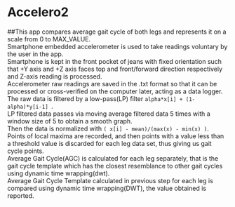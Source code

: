 # Accelero2
##This app compares average gait cycle of both legs and represents it on a scale from 0 to MAX_VALUE.<br>
Smartphone embedded accelerometer is used to take readings voluntary by the user in the app.<br>
Smartphone is kept in the front pocket of jeans with fixed orientation such that +Y axis and +Z axis faces top and front/forward direction respectively and Z-axis reading is processed.<br>
Accelerometer raw readings are saved in the .txt format so that it can be processed or cross-verified on the computer later, acting as a data logger.<br>
The raw data is filtered by a low-pass(LP) filter ```alpha*x[i] + (1-alpha)*y[i-1] ```.<br>
LP filtered data passes via moving average filtered data 5 times with a window size of 5 to obtain a smooth graph.<br>
Then the data is normalized with ```( x[i] - mean)/(max(x) -
 min(x) )```.<br>
Points of local maxima are recorded, and then points with  a value less than a threshold value is discarded for each leg data set, thus giving us gait cycle points.<br>
Average Gait Cycle(AGC) is calculated for each leg separately, that is the gait cycle template which has the closest resemblance to other gait cycles using dynamic time wrapping(dwt).<br>
Average Gait Cycle Template calculated in previous step for each leg is compared using dynamic time wrapping(DWT), the value obtained is reported.<br>
